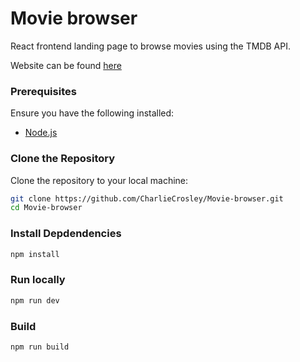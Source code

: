 # Movie browser

React frontend landing page to browse movies using the TMDB API. 

Website can be found [here](https://charliecrosley.github.io/Movie-browser/)

### Prerequisites

Ensure you have the following installed:
- [Node.js](https://nodejs.org/)

### Clone the Repository

Clone the repository to your local machine:

```bash
git clone https://github.com/CharlieCrosley/Movie-browser.git
cd Movie-browser
```

### Install Depdendencies
```bash
npm install
```

### Run locally
```bash
npm run dev
```

### Build
```bash
npm run build
```
